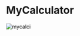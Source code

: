 # MyCalculator
![mycalci](https://user-images.githubusercontent.com/77892295/227758676-09d211e2-724c-4403-afff-589b27702da3.png)
